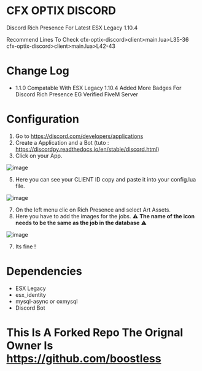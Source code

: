 # CFX OPTIX DISCORD
Discord Rich Presence For Latest ESX Legacy 1.10.4 

Recommend Lines To Check 
cfx-optix-discord>client>main.lua>L35-36
cfx-optix-discord>client>main.lua>L42-43


# Change Log

* 1.1.0 
    Compatable With ESX Legacy 1.10.4
    Added More Badges For Discord Rich Presence EG Verified FiveM Server 

# Configuration 

1. Go to https://discord.com/developers/applications
2. Create a Application and a Bot (tuto : https://discordpy.readthedocs.io/en/stable/discord.html)
3. Click on your App.

![image](https://user-images.githubusercontent.com/39769703/214170463-9a5d8231-f1c8-413f-be03-b5f6f1a5b1c0.png)

5. Here you can see your CLIENT ID copy and paste it into your config.lua file.

![image](https://user-images.githubusercontent.com/39769703/214170560-04b00055-5b95-4b27-8ab2-38fff3b2997e.png)


7. On the left menu clic on Rich Presence and select Art Assets.
8. Here you have to add the images for the jobs.
 ⚠ __The name of the icon needs to be the same as the job in the database__ ⚠

![image](https://user-images.githubusercontent.com/39769703/214170744-e231828c-bb65-45dd-8c60-e3977e1577f9.png)

7. Its fine !

# Dependencies

* ESX Legacy
* esx_identity
* mysql-async or oxmysql
* Discord Bot





# This Is A Forked Repo The Orignal Owner Is https://github.com/boostless
    
